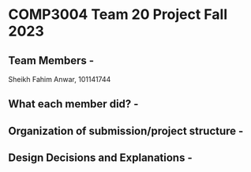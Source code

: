# COMP3004 Team 20 Project Fall 2023

## Team Members -  
Sheikh Fahim Anwar, 101141744

## What each member did? -  

## Organization of submission/project structure -  

## Design Decisions and Explanations -


